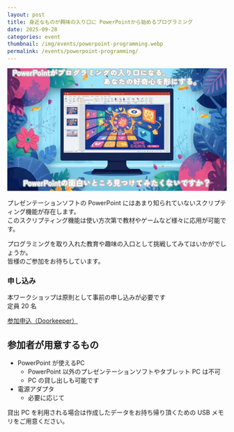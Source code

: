 ```yaml
---
layout: post
title: 身近なものが興味の入り口に PowerPointから始めるプログラミング
date: 2025-09-28
categories: event
thumbnail: /img/events/powerpoint-programming.webp
permalink: /events/powerpoint-programming/
---
```


<img class='w-full pb-8' src='/img/events/powerpoint-programming.webp' alt='カバー画像 身近なものが興味の入り口に PowerPointから始めるプログラミング'>


プレゼンテーションソフトの PowerPoint にはあまり知られていないスクリプティング機能が存在します。<br>
このスクリプティング機能は使い方次第で教材やゲームなど様々に応用が可能です。

プログラミングを取り入れた教育や趣味の入口として挑戦してみてはいかがでしょうか。<br>
皆様のご参加をお待ちしています。

### 申し込み
本ワークショップは原則として事前の申し込みが必要です<br>
定員 20 名

<a href="https://dojocon-japan.doorkeeper.jp/events/190298" target="_blank" >参加申込（Doorkeeper）</a>

## 参加者が用意するもの

* PowerPoint が使えるPC
  * PowerPoint 以外のプレゼンテーションソフトやタブレット PC は不可
  * PC の貸し出しも可能です
* 電源アダプタ
  * 必要に応じて

貸出 PC を利用される場合は作成したデータをお持ち帰り頂くための USB メモリをご用意ください。
